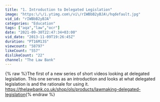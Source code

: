 ```yaml
---
title: "1. Introduction to Delegated Legislation"
image: "https:\/\/i.ytimg.com\/vi\/rIWBbB2yBJA\/hqdefault.jpg"
vid_id: "rIWBbB2yBJA"
categories: "Education"
tags: ["aqa","law","ocr"]
date: "2021-09-30T22:47:34+03:00"
vid_date: "2013-11-09T19:26:45Z"
duration: "PT16M13S"
viewcount: "58797"
likeCount: "557"
dislikeCount: "22"
channel: "The Law Bank"
---
```

{% raw %}The first of a new series of short videos looking at delegated legislation. This one serves as an introduction and looks at what delegated legislation is and the rationale for using it. <a rel="nofollow" target="blank" href="https://thelawbank.co.uk/shop/ols/products/lawmaking-delegated-legislation">https://thelawbank.co.uk/shop/ols/products/lawmaking-delegated-legislation</a>{% endraw %}
